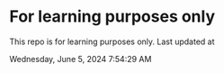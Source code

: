 # For learning purposes only
This repo is for learning purposes only.
Last updated at

Wednesday, June 5, 2024 7:54:29 AM

